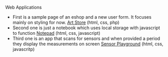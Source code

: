 
Web Applications 

  - First is a sample page of an eshop and a new user form. It focuses mainly on styling for now. [Art Store](../../tree/art-store-front-end) (html, css, php)
  - Second one is just a notebook which uses local storage with javascript to function [Notepad](../../tree/note-pad) (html, css, javascript)
  - Third one is an app that scans for sensors and when provided a period they display the measurements on screen [Sensor Playground](../../tree/sensors) (html, css, javascritp)
